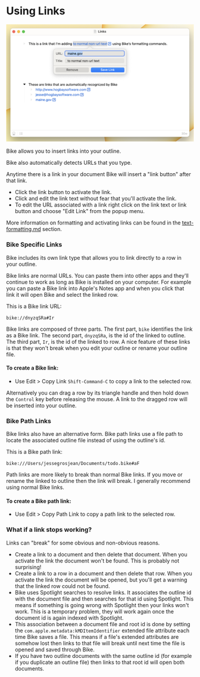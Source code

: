 # Using Links

![Links](../.gitbook/assets/links.png)

Bike allows you to insert links into your outline.

Bike also automatically detects URLs that you type.

Anytime there is a link in your document Bike will insert a "link button" after that link.

* Click the link button to activate the link.
* Click and edit the link text without fear that you'll activate the link.
* To edit the URL associated with a link right click on the link text or link button and choose "Edit Link" from the popup menu.

More information on formatting and activating links can be found in the [text-formatting.md](text-formatting.md "mention") section.

### Bike Specific Links

Bike includes its own link type that allows you to link directly to a row in your outline.

Bike links are normal URLs. You can paste them into other apps and they'll continue to work as long as Bike is installed on your computer. For example you can paste a Bike link into Apple's Notes app and when you click that link it will open Bike and select the linked row.

This is a Bike link URL:

```
bike://dnyzqSRa#Ir
```

Bike links are composed of three parts. The first part, `bike` identifies the link as a Bike link. The second part, `dnyzqSRa`, is the id of the linked to outline. The third part, `Ir`, is the id of the linked to row. A nice feature of these links is that they won't break when you edit your outline or rename your outline file.

#### To create a Bike link:

* Use Edit > Copy Link `Shift-Command-C` to copy a link to the selected row.

Alternatively you can drag a row by its triangle handle and then hold down the `Control` key before releasing the mouse. A link to the dragged row will be inserted into your outline.

### Bike Path Links

Bike links also have an alternative form. Bike path links use a file path to locate the associated outline file instead of using the outline's id.

This is a Bike path link:

```
bike:///Users/jessegrosjean/Documents/todo.bike#aF
```

Path links are more likely to break than normal Bike links. If you move or rename the linked to outline then the link will break. I generally recommend using normal Bike links.

#### To create a Bike path link:

* Use Edit > Copy Path Link to copy a path link to the selected row.

### What if a link stops working?

Links can "break" for some obvious and non-obvious reasons.

* Create a link to a document and then delete that document. When you activate the link the document won't be found. This is probably not surprising!
* Create a link to a row in a document and then delete that row. When you activate the link the document will be opened, but you'll get a warning that the linked row could not be found.
* Bike uses Spotlight searches to resolve links. It associates the outline id with the document file and then searches for that id using Spotlight. This means if something is going wrong with Spotlight then your links won't work. This is a temporary problem, they will work again once the document id is again indexed with Spotlight.
* This association between a document file and root id is done by setting the `com.apple.metadata:kMDItemIdentifier` extended file attribute each time Bike saves a file. This means if a file's extended attributes are somehow lost then links to that file will break until next time the file is opened and saved through Bike.
* If you have two outline documents with the same outline id (for example if you duplicate an outline file) then links to that root id will open both documents.
